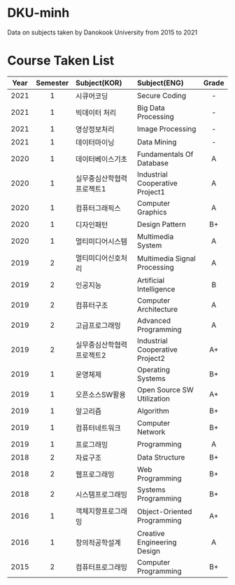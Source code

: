 # DKU-minh
Data on subjects taken by Danokook University from 2015 to 2021

# Course Taken List 

 Year |  Semester | Subject(KOR) | Subject(ENG) | Grade
 :---: | :---: | :--- | :--- | :---:
2021 | 1 | 시큐어코딩 | Secure Coding | -
2021 | 1 | 빅데이터 처리 | Big Data Processing | -
2021 | 1 | 영상정보처리 | Image Processing | -
2021 | 1 | 데이터마이닝 | Data Mining | -
2020 | 1 | 데이터베이스기초 | Fundamentals Of Database | A
2020 | 1 | 실무중심산학협력프로젝트1 | Industrial Cooperative Project1 | A
2020 | 1 | 컴퓨터그래픽스 | Computer Graphics | A
2020 | 1 | 디자인패턴 | Design Pattern | B+
2020 | 1 | 멀티미디어시스템 | Multimedia System | A
2019 | 2 | 멀티미디어신호처리 | Multimedia Signal Processing | A
2019 | 2 | 인공지능 | Artificial Intelligence | B
2019 | 2 | 컴퓨터구조 | Computer Architecture | A
2019 | 2 | 고급프로그래밍 | Advanced Programming | A
2019 | 2 | 실무중심산학협력프로젝트2 | Industrial Cooperative Project2 | A+
2019 | 1 | 운영체제 | Operating Systems | B+
2019 | 1 | 오픈소스SW활용 | Open Source SW Utilization | A+
2019 | 1 | 알고리즘 | Algorithm | B+
2019 | 1 | 컴퓨터네트워크 | Computer Network | B+
2019 | 1 | 프로그래밍 | Programming | A
2018 | 2 | 자료구조 | Data Structure | B+
2018 | 2 | 웹프로그래밍 | Web Programming | B+
2018 | 2 | 시스템프로그래밍 | Systems Programming | B+
2016 | 1 | 객체지향프로그래밍 | Object-Oriented Programming | A+
2016 | 1 | 창의적공학설계 | Creative Engineering Design | A
2015 | 2 | 컴퓨터프로그래밍 | Computer Programming | B+
